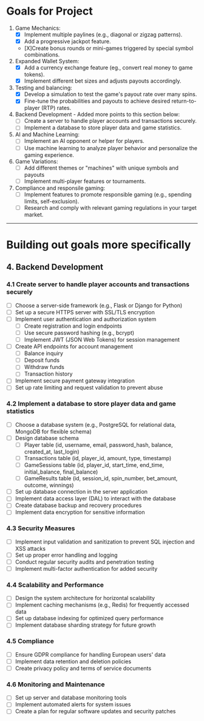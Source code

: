# Goals for Project
1. Game Mechanics:
    - [X] Implement multiple paylines (e.g., diagonal or zigzag patterns).
    - [X] Add a progressive jackpot feature.
    - [X]Create bonus rounds or mini-games triggered by special symbol combinations.
2. Expanded Wallet System:
    - [X] Add a currency exchange feature (eg., convert real money to game tokens).
    - [X] Implement different bet sizes and adjusts payouts accordingly.
3. Testing and balancing:
    - [X] Develop a simulation to test the game's payout rate over many spins.
    - [X] Fine-tune the probabilities and payouts to achieve desired return-to-player (RTP) rates.
4. Backend Development - Added more points to this section below:
    - [ ] Create a server to handle player accounts and transactions securely.
    - [ ] Implement a database to store player data and game statistics.
5. AI and Machine Learning:
    - [ ] Implement an AI opponent or helper for players.
    - [ ] Use machine learning to analyze player behavior and personalize the gaming experience.
6. Game Variations:
    - [ ] Add different themes or "machines" with unique symbols and payouts
    - [ ] Implement multi-player features or tournaments.
7. Compliance and responsile gaming:
    - [ ] Implement features to promote responsible gaming (e.g., spending limits, self-exclusion).
    - [ ] Research and comply with relevant gaming regulations in your target market.
***
# Building out goals more specifically
## 4. Backend Development
### 4.1 Create server to handle player accounts and transactions securely
- [ ] Choose a server-side framework (e.g., Flask or Django for Python)
- [ ] Set up a secure HTTPS server with SSL/TLS encryption
- [ ] Implement user authentication and authorization system
  - [ ] Create registration and login endpoints
  - [ ] Use secure password hashing (e.g., bcrypt)
  - [ ] Implement JWT (JSON Web Tokens) for session management
- [ ] Create API endpoints for account management
  - [ ] Balance inquiry
  - [ ] Deposit funds
  - [ ] Withdraw funds
  - [ ] Transaction history
- [ ] Implement secure payment gateway integration
- [ ] Set up rate limiting and request validation to prevent abuse

### 4.2 Implement a database to store player data and game statistics
- [ ] Choose a database system (e.g., PostgreSQL for relational data, MongoDB for flexible schema)
- [ ] Design database schema
  - [ ] Player table (id, username, email, password_hash, balance, created_at, last_login)
  - [ ] Transactions table (id, player_id, amount, type, timestamp)
  - [ ] GameSessions table (id, player_id, start_time, end_time, initial_balance, final_balance)
  - [ ] GameResults table (id, session_id, spin_number, bet_amount, outcome, winnings)
- [ ] Set up database connection in the server application
- [ ] Implement data access layer (DAL) to interact with the database
- [ ] Create database backup and recovery procedures
- [ ] Implement data encryption for sensitive information

### 4.3 Security Measures
- [ ] Implement input validation and sanitization to prevent SQL injection and XSS attacks
- [ ] Set up proper error handling and logging
- [ ] Conduct regular security audits and penetration testing
- [ ] Implement multi-factor authentication for added security

### 4.4 Scalability and Performance
- [ ] Design the system architecture for horizontal scalability
- [ ] Implement caching mechanisms (e.g., Redis) for frequently accessed data
- [ ] Set up database indexing for optimized query performance
- [ ] Implement database sharding strategy for future growth

### 4.5 Compliance
- [ ] Ensure GDPR compliance for handling European users' data
- [ ] Implement data retention and deletion policies
- [ ] Create privacy policy and terms of service documents

### 4.6 Monitoring and Maintenance
- [ ] Set up server and database monitoring tools
- [ ] Implement automated alerts for system issues
- [ ] Create a plan for regular software updates and security patches
